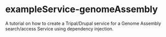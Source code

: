 # exampleService-genomeAssembly
A tutorial on how to create a Tripal/Drupal service for a Genome Assembly search/access Service using dependency injection.
